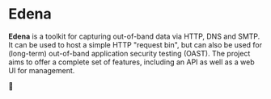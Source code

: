 # Edena

**Edena** is a toolkit for capturing out-of-band data via HTTP, DNS and SMTP. It
can be used to host a simple HTTP "request bin", but can also be used for
(long-term) out-of-band application security testing (OAST). The project aims to
offer a complete set of features, including an API as well as a web UI for
management.

🐣
